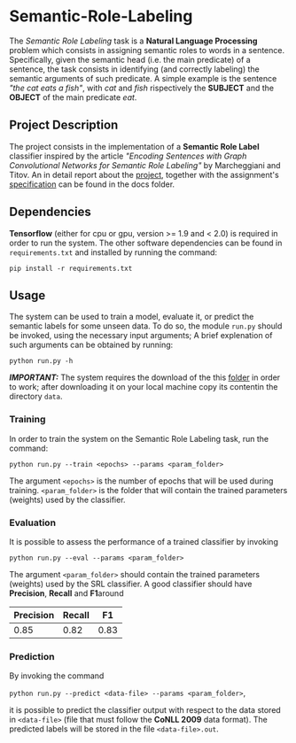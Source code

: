 # Semantic-Role-Labeling
The *Semantic Role Labeling* task is a **Natural Language Processing** problem which consists in assigning semantic roles to words in a sentence. Specifically, given the semantic head (i.e. the main predicate) of a sentence, the task consists in identifying (and correctly labeling) the semantic arguments of such predicate. A simple example is the sentence *"the cat eats a fish"*, with *cat* and *fish* rispectively the **SUBJECT** and the **OBJECT** of the main predicate *eat*.

## Project Description
The project consists in the implementation of a **Semantic Role Label** classifier inspired by the article *"Encoding Sentences with Graph Convolutional Networks for Semantic Role Labeling"* by Marcheggiani and Titov. An in detail report about the [project](docs/report.pdf), together with the assignment's [specification](docs/assignment.pdf) can be found in the docs folder.


## Dependencies
**Tensorflow** (either for cpu or gpu, version >= 1.9 and < 2.0) is required in order to run the system.
The other software dependencies can be found in `requirements.txt` and installed by running the command:

`pip install -r requirements.txt`

## Usage
The system can be used to train a model, evaluate it, or predict the semantic labels for some unseen data.
To do so, the module `run.py` should be invoked, using the necessary input arguments;
A brief explenation of such arguments can be obtained by running:

   `python run.py -h`

***IMPORTANT:*** The system requires the download of the this [folder](https://drive.google.com/open?id=1gBtnChRt5BXbq5mfCHpk-J8KCl_XWJ7Q) in order to work; after downloading it on your local machine copy its contentin the directory `data`.

### Training
In order to train the system on the Semantic Role Labeling task, run the command:

  `python run.py --train <epochs> --params <param_folder>`

The argument `<epochs>` is the number of epochs that will be used during training.
`<param_folder>` is the folder that will contain the trained parameters (weights) used by the classifier.

### Evaluation
It is possible to assess the performance of a trained classifier by invoking

   `python run.py --eval --params <param_folder>`

The argument `<param_folder>` should contain the trained parameters (weights) used by the SRL classifier. A good classifier should have **Precision**, **Recall** and **F1**around 

|**Precision**|**Recall**|**F1**|
|-------------|----------|------|
|    0.85     |    0.82  | 0.83 |

### Prediction
By invoking the command

   `python run.py --predict <data-file> --params <param_folder>`,

it is possible to predict the classifier output with respect to the data stored in 
`<data-file>` (file that must follow the **CoNLL 2009** data format). The predicted labels will be stored in the file `<data-file>.out`.
